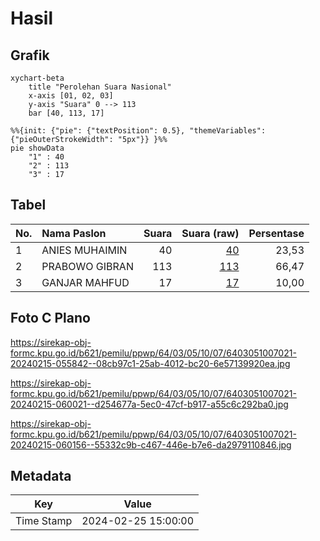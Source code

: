 # Hasil

## Grafik

```mermaid
xychart-beta
    title "Perolehan Suara Nasional"
    x-axis [01, 02, 03]
    y-axis "Suara" 0 --> 113
    bar [40, 113, 17]
```

```mermaid
%%{init: {"pie": {"textPosition": 0.5}, "themeVariables": {"pieOuterStrokeWidth": "5px"}} }%%
pie showData
    "1" : 40
    "2" : 113
    "3" : 17
```

## Tabel

| No. | Nama Paslon    | Suara | Suara (raw) | Persentase |
|:--- |:-------------- | -----:| -----------:| ----------:|
| 1   | ANIES MUHAIMIN | 40    | [40][p-1]   | 23,53      |
| 2   | PRABOWO GIBRAN | 113   | [113][p-2]  | 66,47      |
| 3   | GANJAR MAHFUD  | 17    | [17][p-3]   | 10,00      |


[p-1]: https://github.com/gigit-pemilu/pemilu-2024/blob/main/pilpres/hitung-suara/sub/64-kalimantan-timur/sub/03-berau/sub/05-tanjung-redeb/sub/1007-karang-ambun/sub/021-tps/sub/paslon-1.txt
[p-2]: https://github.com/gigit-pemilu/pemilu-2024/blob/main/pilpres/hitung-suara/sub/64-kalimantan-timur/sub/03-berau/sub/05-tanjung-redeb/sub/1007-karang-ambun/sub/021-tps/sub/paslon-2.txt
[p-3]: https://github.com/gigit-pemilu/pemilu-2024/blob/main/pilpres/hitung-suara/sub/64-kalimantan-timur/sub/03-berau/sub/05-tanjung-redeb/sub/1007-karang-ambun/sub/021-tps/sub/paslon-3.txt

## Foto C Plano

https://sirekap-obj-formc.kpu.go.id/b621/pemilu/ppwp/64/03/05/10/07/6403051007021-20240215-055842--08cb97c1-25ab-4012-bc20-6e57139920ea.jpg

https://sirekap-obj-formc.kpu.go.id/b621/pemilu/ppwp/64/03/05/10/07/6403051007021-20240215-060021--d254677a-5ec0-47cf-b917-a55c6c292ba0.jpg

https://sirekap-obj-formc.kpu.go.id/b621/pemilu/ppwp/64/03/05/10/07/6403051007021-20240215-060156--55332c9b-c467-446e-b7e6-da2979110846.jpg


## Metadata

| Key        | Value               |
| ---------- | ------------------- |
| Time Stamp | 2024-02-25 15:00:00 |



